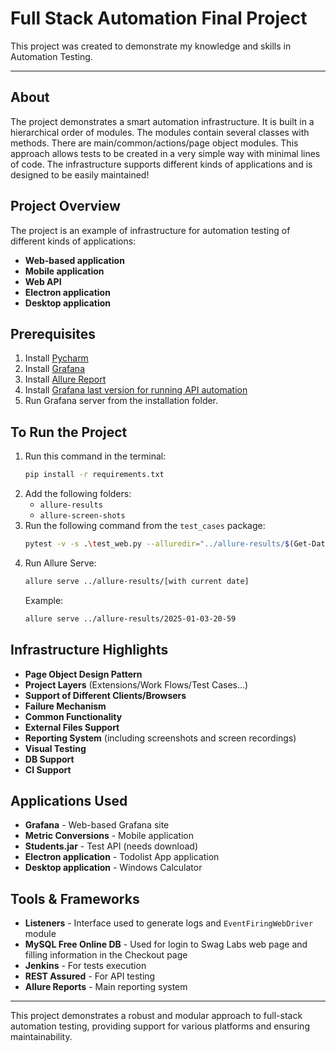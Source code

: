 # Full Stack Automation Final Project

This project was created to demonstrate my knowledge and skills in Automation Testing.

---

## About

The project demonstrates a smart automation infrastructure. It is built in a hierarchical order of modules. The modules contain several classes with methods. There are main/common/actions/page object modules. This approach allows tests to be created in a very simple way with minimal lines of code. The infrastructure supports different kinds of applications and is designed to be easily maintained!

## Project Overview

The project is an example of infrastructure for automation testing of different kinds of applications:

- **Web-based application**
- **Mobile application**
- **Web API**
- **Electron application**
- **Desktop application**

## Prerequisites

1. Install [Pycharm](https://www.jetbrains.com/pycharm/download/?section=windows)
2. Install [Grafana](https://grafana.com/grafana/download/8.3.3?platform=windows&edition=oss)
3. Install [Allure Report](https://allurereport.org/docs/install-for-windows/)
4. Install [Grafana last version for running API automation](https://grafana.com/grafana/download?edition=oss)
5. Run Grafana server from the installation folder.

## To Run the Project

1. Run this command in the terminal:
   ```bash
   pip install -r requirements.txt
   ```
2. Add the following folders:
   - `allure-results`
   - `allure-screen-shots`
3. Run the following command from the `test_cases` package:
   ```bash
   pytest -v -s .\test_web.py --alluredir="../allure-results/$(Get-Date -Format yyyy-MM-dd-HH-mm)"
   ```
4. Run Allure Serve:
   ```bash
   allure serve ../allure-results/[with current date]
   ```
   Example:
   ```bash
   allure serve ../allure-results/2025-01-03-20-59
   ```

## Infrastructure Highlights

- **Page Object Design Pattern**
- **Project Layers** (Extensions/Work Flows/Test Cases...)
- **Support of Different Clients/Browsers**
- **Failure Mechanism**
- **Common Functionality**
- **External Files Support**
- **Reporting System** (including screenshots and screen recordings)
- **Visual Testing**
- **DB Support**
- **CI Support**

## Applications Used

- **Grafana** - Web-based Grafana site
- **Metric Conversions** - Mobile application
- **Students.jar** - Test API (needs download)
- **Electron application** - Todolist App application
- **Desktop application** - Windows Calculator

## Tools & Frameworks

- **Listeners** - Interface used to generate logs and `EventFiringWebDriver` module
- **MySQL Free Online DB** - Used for login to Swag Labs web page and filling information in the Checkout page
- **Jenkins** - For tests execution
- **REST Assured** - For API testing
- **Allure Reports** - Main reporting system

---

This project demonstrates a robust and modular approach to full-stack automation testing, providing support for various platforms and ensuring maintainability.
